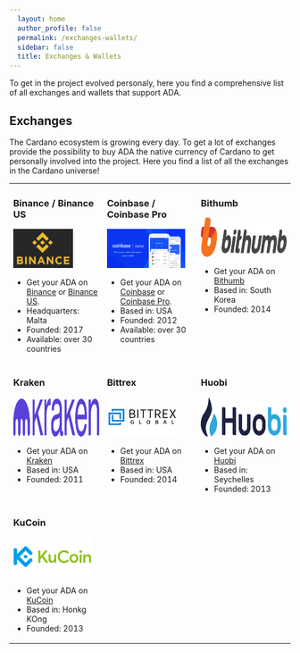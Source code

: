 ```yaml
---
  layout: home
  author_profile: false
  permalink: /exchanges-wallets/
  sidebar: false
  title: Exchanges & Wallets
---
```


To get in the project evolved personaly, here you find a comprehensive list of all exchanges and wallets that support ADA.

<h2>Exchanges</h2>
<span>
The Cardano ecosystem is growing every day. To get a lot of exchanges provide the possibility to buy ADA the native currency of Cardano to get personally involved into the project. Here you find a list of all the exchanges in the Cardano universe!</span>


<table style="width:100%">
  <tr valign="top">
    <td style="width:33%">
      <h3>Binance / Binance US</h3>
      <img src="/_pages/assets/Logo-Binance.png" alt="Logo Binance" height="70">
      <ul>
      <li>Get your ADA on <a href="https://www.binance.com/" target="_blank">Binance</a> or <a href="https://www.binance.us/" target="_blank">Binance US</a>.
      <li>Headquarters: Malta
      <li>Founded: 2017
      <li>Available: over 30 countries
      </ul>
    </td>
    <td style="width:33%">
      <h3>Coinbase / Coinbase Pro</h3>
      <img src="/_pages/assets/Logo-Coinbase.png" alt="Logo Coinbase" height="70">          
      <ul>
      <li>Get your ADA on <a href="https:www.coinbase.com/" target="_blank">Coinbase</a> or <a href="https://pro.coinbase.com/" target="_blank">Coinbase Pro</a>.</li>
      <li>Based in: USA</li>
      <li>Founded: 2012</li>
      <li>Available: over 30 countries</li>
      </ul>
    </td>
    <td style="width:33%">
      <h3>Bithumb</h3>
      <img src="/_pages/assets/Logo-Bithumb.png" alt="Logo Bithumb" height="70">      
      <ul>
      <li>Get your ADA on <a href="https://en.bithumb.com/" target="_blank">Bithumb</a></li>
      <li>Based in: South Korea</li>
      <li>Founded: 2014</li>
      </ul>
    </td>
  </tr>
  <tr valign="top">
    <td style="width:33%">
      <h3>Kraken</h3>
      <img src="/_pages/assets/Logo-Kraken.png" alt="Logo Kraken" height="70">   
      <ul>
      <li>Get your ADA on <a href="https://www.kraken.com/" target="_blank">Kraken</a></li>
      <li>Based in: USA</li>
      <li>Founded: 2011</li>
      </ul>  
    </td>
    <td style="width:33%">
      <h3>Bittrex</h3>
      <img src="/_pages/assets/Logo-Bittrex.png" alt="Logo Bittrex" height="70">   
      <ul>
      <li>Get your ADA on <a href="https://global.bittrex.com/" target="_blank">Bittrex</a></li>
      <li>Based in: USA</li>
      <li>Founded: 2014</li>
      </ul>
    </td>
    <td style="width:33%">
      <h3>Huobi</h3> 
      <img src="/_pages/assets/Logo-Huobi.png" alt="Logo Huobi" height="70">  
      <ul>
      <li>Get your ADA on <a href="https://www.huobi.com/" target="_blank">Huobi</a></li>
      <li>Based in: Seychelles</li>
      <li>Founded: 2013</li>
      </ul>
    </td>
  </tr valign="top">
  <tr>
    <td>
      <h3>KuCoin</h3> 
      <img src="/_pages/assets/Logo-KuCoin.png" alt="Logo KuCoin" height="70">  
      <ul>
        <li>Get your ADA on <a href="https://www.kucoin.com/" target="_blank">KuCoin</a></li>
        <li>Based in: Honkg KOng</li>
        <li>Founded: 2013</li>
    </td>
    <td></td>
    <td></td>
  </tr>
</table>
